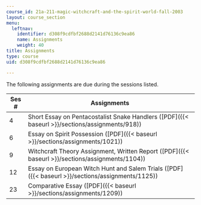 ```yaml
---
course_id: 21a-211-magic-witchcraft-and-the-spirit-world-fall-2003
layout: course_section
menu:
  leftnav:
    identifier: d308f9cdfbf2688d2141d76136c9ea86
    name: Assignments
    weight: 40
title: Assignments
type: course
uid: d308f9cdfbf2688d2141d76136c9ea86

---
```


The following assignments are due during the sessions listed.

| Ses # | Assignments |
| --- | --- |
| 4 | Short Essay on Pentacostalist Snake Handlers ([PDF]({{< baseurl >}}/sections/assignments/918)) |
| 6 | Essay on Spirit Possession ([PDF]({{< baseurl >}}/sections/assignments/1021)) |
| 9 | Witchcraft Theory Assignment, Written Report ([PDF]({{< baseurl >}}/sections/assignments/1104)) |
| 12 | Essay on European Witch Hunt and Salem Trials ([PDF]({{< baseurl >}}/sections/assignments/1125)) |
| 23 | Comparative Essay ([PDF]({{< baseurl >}}/sections/assignments/1209))